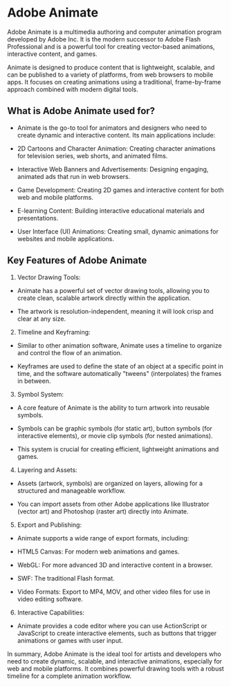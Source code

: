 # Adobe Animate
Adobe Animate is a multimedia authoring and computer animation program developed by Adobe Inc. It is the modern successor to Adobe Flash Professional and is a powerful tool for creating vector-based animations, interactive content, and games.

Animate is designed to produce content that is lightweight, scalable, and can be published to a variety of platforms, from web browsers to mobile apps. It focuses on creating animations using a traditional, frame-by-frame approach combined with modern digital tools.

## What is Adobe Animate used for?
- Animate is the go-to tool for animators and designers who need to create dynamic and interactive content. Its main applications include:

- 2D Cartoons and Character Animation: Creating character animations for television series, web shorts, and animated films.

- Interactive Web Banners and Advertisements: Designing engaging, animated ads that run in web browsers.

- Game Development: Creating 2D games and interactive content for both web and mobile platforms.

- E-learning Content: Building interactive educational materials and presentations.

- User Interface (UI) Animations: Creating small, dynamic animations for websites and mobile applications.
## Key Features of Adobe Animate
1. Vector Drawing Tools:

- Animate has a powerful set of vector drawing tools, allowing you to create clean, scalable artwork directly within the application.

- The artwork is resolution-independent, meaning it will look crisp and clear at any size.

2. Timeline and Keyframing:

- Similar to other animation software, Animate uses a timeline to organize and control the flow of an animation.

- Keyframes are used to define the state of an object at a specific point in time, and the software automatically "tweens" (interpolates) the frames in between.

3. Symbol System:

- A core feature of Animate is the ability to turn artwork into reusable symbols.

- Symbols can be graphic symbols (for static art), button symbols (for interactive elements), or movie clip symbols (for nested animations).

- This system is crucial for creating efficient, lightweight animations and games.

4. Layering and Assets:

- Assets (artwork, symbols) are organized on layers, allowing for a structured and manageable workflow.

- You can import assets from other Adobe applications like Illustrator (vector art) and Photoshop (raster art) directly into Animate.

5. Export and Publishing:

- Animate supports a wide range of export formats, including:

- HTML5 Canvas: For modern web animations and games.

- WebGL: For more advanced 3D and interactive content in a browser.

- SWF: The traditional Flash format.

- Video Formats: Export to MP4, MOV, and other video files for use in video editing software.

6. Interactive Capabilities:

- Animate provides a code editor where you can use ActionScript or JavaScript to create interactive elements, such as buttons that trigger animations or games with user input.

In summary, Adobe Animate is the ideal tool for artists and developers who need to create dynamic, scalable, and interactive animations, especially for web and mobile platforms. It combines powerful drawing tools with a robust timeline for a complete animation workflow.

